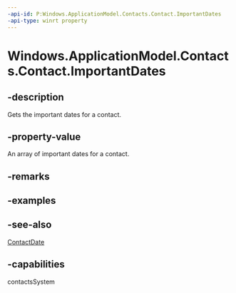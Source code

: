 ```yaml
---
-api-id: P:Windows.ApplicationModel.Contacts.Contact.ImportantDates
-api-type: winrt property
---
```


<!-- Property syntax
public Windows.Foundation.Collections.IVector<Windows.ApplicationModel.Contacts.ContactDate> ImportantDates { get; }
-->

# Windows.ApplicationModel.Contacts.Contact.ImportantDates

## -description
Gets the important dates for a contact.

## -property-value
An array of important dates for a contact.

## -remarks

## -examples

## -see-also
[ContactDate](contactdate.md)
## -capabilities
contactsSystem
